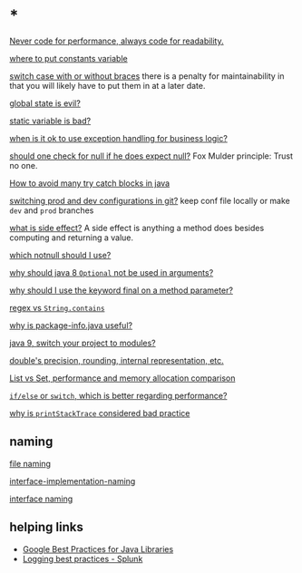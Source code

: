 # *

[Never code for performance, always code for readability.](https://stackoverflow.com/a/1923866)

[where to put constants variable](https://softwareengineering.stackexchange.com/questions/290006/good-practice-to-hold-constants-in-their-own-file)

[switch case with or without braces](https://stackoverflow.com/a/633536/11844003) there is a penalty for maintainability in that you will likely have to put them in at a later date.

[global state is evil?](https://softwareengineering.stackexchange.com/questions/148108/why-is-global-state-so-evil)

[static variable is bad?](https://stackoverflow.com/questions/12492969/static-variables-good-or-bad)

[when is it ok to use exception handling for business logic?](https://stackoverflow.com/questions/5378005/when-is-it-ok-to-use-exception-handling-for-business-logic)

[should one check for null if he does expect null?](https://softwareengineering.stackexchange.com/questions/147480/should-one-check-for-null-if-he-does-not-expect-null) Fox Mulder principle: Trust no one.

[How to avoid many try catch blocks in java](https://stackoverflow.com/questions/6589489/how-to-avoid-many-try-catch-blocks-in-java)

[switching prod and dev configurations in git?](https://stackoverflow.com/questions/42857512/best-approach-switching-between-prod-and-dev-configurations-in-git) keep conf file locally or make `dev` and `prod` branches

[what is side effect?](https://stackoverflow.com/a/1073932/11844003) A side effect is anything a method does besides computing and returning a value.

[which notnull should I use?](https://stackoverflow.com/questions/4963300/which-notnull-java-annotation-should-i-use)

[why should java 8 `Optional` not be used in arguments?](https://stackoverflow.com/questions/31922866/why-should-java-8s-optional-not-be-used-in-arguments)

[why should I use the keyword final on a method parameter?](https://stackoverflow.com/questions/500508/why-should-i-use-the-keyword-final-on-a-method-parameter-in-java)

[regex vs `String.contains`](https://stackoverflow.com/questions/2023792/regex-vs-contains-best-performance)

[why is package-info.java useful?](https://stackoverflow.com/questions/22095487/why-is-package-info-java-useful)

[java 9, switch your project to modules?](https://stackoverflow.com/questions/62950667/is-there-any-need-to-switch-to-modules-when-migrating-to-java-9-or-later)

[double's precision, rounding, internal representation, etc.](https://stackoverflow.com/questions/21603243/how-does-double-intvalue-work)

[List vs Set, performance and memory allocation comparison](https://stackoverflow.com/questions/10799417/performance-and-memory-allocation-comparison-between-list-and-set)

[`if/else` or `switch`, which is better regarding performance?](https://stackoverflow.com/questions/2086529/what-is-the-relative-performance-difference-of-if-else-versus-switch-statement-i)

[why is `printStackTrace` considered bad practice](https://stackoverflow.com/questions/7469316/why-is-exception-printstacktrace-considered-bad-practice)

## naming

[file naming](https://stackoverflow.com/questions/421965/anyone-else-find-naming-classes-and-methods-one-of-the-most-difficult-parts-in-p)

[interface-implementation-naming](https://stackoverflow.com/questions/2814805/java-interfaces-implementation-naming-convention)

[interface naming](https://stackoverflow.com/questions/541912/interface-naming-in-java)

## helping links

- [Google Best Practices for Java Libraries](https://jlbp.dev/)
- [Logging best practices - Splunk](https://dev.splunk.com/enterprise/docs/developapps/addsupport/logging/loggingbestpractices/)
